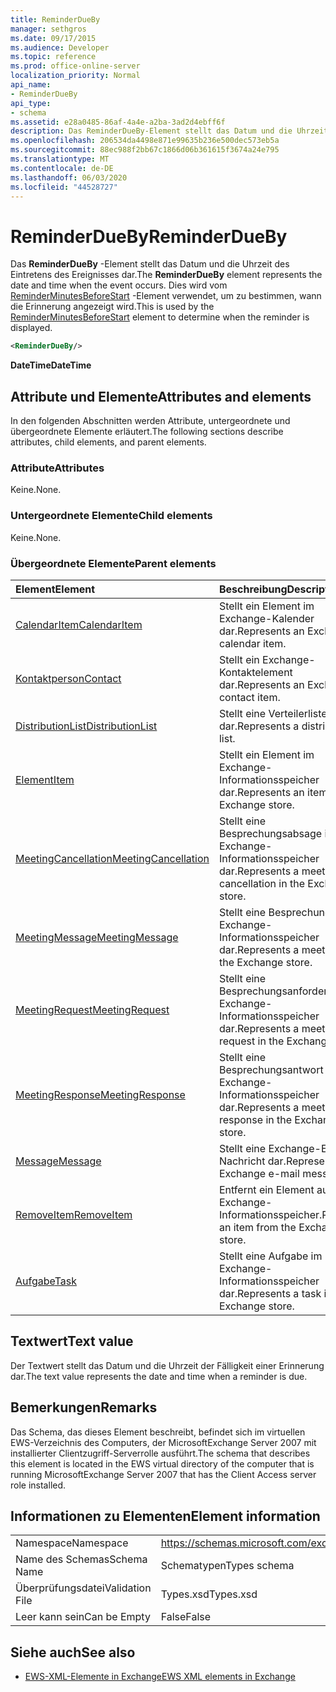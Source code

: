 ```yaml
---
title: ReminderDueBy
manager: sethgros
ms.date: 09/17/2015
ms.audience: Developer
ms.topic: reference
ms.prod: office-online-server
localization_priority: Normal
api_name:
- ReminderDueBy
api_type:
- schema
ms.assetid: e28a0485-86af-4a4e-a2ba-3ad2d4ebff6f
description: Das ReminderDueBy-Element stellt das Datum und die Uhrzeit des Eintretens des Ereignisses dar. Dies wird vom ReminderMinutesBeforeStart-Element verwendet, um zu bestimmen, wann die Erinnerung angezeigt wird.
ms.openlocfilehash: 206534da4498e871e99635b236e500dec573eb5a
ms.sourcegitcommit: 88ec988f2bb67c1866d06b361615f3674a24e795
ms.translationtype: MT
ms.contentlocale: de-DE
ms.lasthandoff: 06/03/2020
ms.locfileid: "44528727"
---
```

# <a name="reminderdueby"></a><span data-ttu-id="c3d66-104">ReminderDueBy</span><span class="sxs-lookup"><span data-stu-id="c3d66-104">ReminderDueBy</span></span>

<span data-ttu-id="c3d66-105">Das **ReminderDueBy** -Element stellt das Datum und die Uhrzeit des Eintretens des Ereignisses dar.</span><span class="sxs-lookup"><span data-stu-id="c3d66-105">The **ReminderDueBy** element represents the date and time when the event occurs.</span></span> <span data-ttu-id="c3d66-106">Dies wird vom [ReminderMinutesBeforeStart](reminderminutesbeforestart.md) -Element verwendet, um zu bestimmen, wann die Erinnerung angezeigt wird.</span><span class="sxs-lookup"><span data-stu-id="c3d66-106">This is used by the [ReminderMinutesBeforeStart](reminderminutesbeforestart.md) element to determine when the reminder is displayed.</span></span> 
  
```xml
<ReminderDueBy/>
```

 <span data-ttu-id="c3d66-107">**DateTime**</span><span class="sxs-lookup"><span data-stu-id="c3d66-107">**DateTime**</span></span>
## <a name="attributes-and-elements"></a><span data-ttu-id="c3d66-108">Attribute und Elemente</span><span class="sxs-lookup"><span data-stu-id="c3d66-108">Attributes and elements</span></span>

<span data-ttu-id="c3d66-109">In den folgenden Abschnitten werden Attribute, untergeordnete und übergeordnete Elemente erläutert.</span><span class="sxs-lookup"><span data-stu-id="c3d66-109">The following sections describe attributes, child elements, and parent elements.</span></span>
  
### <a name="attributes"></a><span data-ttu-id="c3d66-110">Attribute</span><span class="sxs-lookup"><span data-stu-id="c3d66-110">Attributes</span></span>

<span data-ttu-id="c3d66-111">Keine.</span><span class="sxs-lookup"><span data-stu-id="c3d66-111">None.</span></span>
  
### <a name="child-elements"></a><span data-ttu-id="c3d66-112">Untergeordnete Elemente</span><span class="sxs-lookup"><span data-stu-id="c3d66-112">Child elements</span></span>

<span data-ttu-id="c3d66-113">Keine.</span><span class="sxs-lookup"><span data-stu-id="c3d66-113">None.</span></span>
  
### <a name="parent-elements"></a><span data-ttu-id="c3d66-114">Übergeordnete Elemente</span><span class="sxs-lookup"><span data-stu-id="c3d66-114">Parent elements</span></span>

|<span data-ttu-id="c3d66-115">**Element**</span><span class="sxs-lookup"><span data-stu-id="c3d66-115">**Element**</span></span>|<span data-ttu-id="c3d66-116">**Beschreibung**</span><span class="sxs-lookup"><span data-stu-id="c3d66-116">**Description**</span></span>|
|:-----|:-----|
|[<span data-ttu-id="c3d66-117">CalendarItem</span><span class="sxs-lookup"><span data-stu-id="c3d66-117">CalendarItem</span></span>](calendaritem.md) <br/> |<span data-ttu-id="c3d66-118">Stellt ein Element im Exchange-Kalender dar.</span><span class="sxs-lookup"><span data-stu-id="c3d66-118">Represents an Exchange calendar item.</span></span>  <br/> |
|[<span data-ttu-id="c3d66-119">Kontaktperson</span><span class="sxs-lookup"><span data-stu-id="c3d66-119">Contact</span></span>](contact.md) <br/> |<span data-ttu-id="c3d66-120">Stellt ein Exchange-Kontaktelement dar.</span><span class="sxs-lookup"><span data-stu-id="c3d66-120">Represents an Exchange contact item.</span></span>  <br/> |
|[<span data-ttu-id="c3d66-121">DistributionList</span><span class="sxs-lookup"><span data-stu-id="c3d66-121">DistributionList</span></span>](distributionlist.md) <br/> |<span data-ttu-id="c3d66-122">Stellt eine Verteilerliste dar.</span><span class="sxs-lookup"><span data-stu-id="c3d66-122">Represents a distribution list.</span></span>  <br/> |
|[<span data-ttu-id="c3d66-123">Element</span><span class="sxs-lookup"><span data-stu-id="c3d66-123">Item</span></span>](item.md) <br/> |<span data-ttu-id="c3d66-124">Stellt ein Element im Exchange-Informationsspeicher dar.</span><span class="sxs-lookup"><span data-stu-id="c3d66-124">Represents an item in the Exchange store.</span></span>  <br/> |
|[<span data-ttu-id="c3d66-125">MeetingCancellation</span><span class="sxs-lookup"><span data-stu-id="c3d66-125">MeetingCancellation</span></span>](meetingcancellation.md) <br/> |<span data-ttu-id="c3d66-126">Stellt eine Besprechungsabsage im Exchange-Informationsspeicher dar.</span><span class="sxs-lookup"><span data-stu-id="c3d66-126">Represents a meeting cancellation in the Exchange store.</span></span>  <br/> |
|[<span data-ttu-id="c3d66-127">MeetingMessage</span><span class="sxs-lookup"><span data-stu-id="c3d66-127">MeetingMessage</span></span>](meetingmessage.md) <br/> |<span data-ttu-id="c3d66-128">Stellt eine Besprechung im Exchange-Informationsspeicher dar.</span><span class="sxs-lookup"><span data-stu-id="c3d66-128">Represents a meeting in the Exchange store.</span></span>  <br/> |
|[<span data-ttu-id="c3d66-129">MeetingRequest</span><span class="sxs-lookup"><span data-stu-id="c3d66-129">MeetingRequest</span></span>](meetingrequest.md) <br/> |<span data-ttu-id="c3d66-130">Stellt eine Besprechungsanforderung im Exchange-Informationsspeicher dar.</span><span class="sxs-lookup"><span data-stu-id="c3d66-130">Represents a meeting request in the Exchange store.</span></span>  <br/> |
|[<span data-ttu-id="c3d66-131">MeetingResponse</span><span class="sxs-lookup"><span data-stu-id="c3d66-131">MeetingResponse</span></span>](meetingresponse.md) <br/> |<span data-ttu-id="c3d66-132">Stellt eine Besprechungsantwort im Exchange-Informationsspeicher dar.</span><span class="sxs-lookup"><span data-stu-id="c3d66-132">Represents a meeting response in the Exchange store.</span></span>  <br/> |
|[<span data-ttu-id="c3d66-133">Message</span><span class="sxs-lookup"><span data-stu-id="c3d66-133">Message</span></span>](message-ex15websvcsotherref.md) <br/> |<span data-ttu-id="c3d66-134">Stellt eine Exchange-E-Mail-Nachricht dar.</span><span class="sxs-lookup"><span data-stu-id="c3d66-134">Represents an Exchange e-mail message.</span></span>  <br/> |
|[<span data-ttu-id="c3d66-135">RemoveItem</span><span class="sxs-lookup"><span data-stu-id="c3d66-135">RemoveItem</span></span>](removeitem.md) <br/> |<span data-ttu-id="c3d66-136">Entfernt ein Element aus dem Exchange-Informationsspeicher.</span><span class="sxs-lookup"><span data-stu-id="c3d66-136">Removes an item from the Exchange store.</span></span>  <br/> |
|[<span data-ttu-id="c3d66-137">Aufgabe</span><span class="sxs-lookup"><span data-stu-id="c3d66-137">Task</span></span>](task.md) <br/> |<span data-ttu-id="c3d66-138">Stellt eine Aufgabe im Exchange-Informationsspeicher dar.</span><span class="sxs-lookup"><span data-stu-id="c3d66-138">Represents a task in the Exchange store.</span></span>  <br/> |
   
## <a name="text-value"></a><span data-ttu-id="c3d66-139">Textwert</span><span class="sxs-lookup"><span data-stu-id="c3d66-139">Text value</span></span>

<span data-ttu-id="c3d66-140">Der Textwert stellt das Datum und die Uhrzeit der Fälligkeit einer Erinnerung dar.</span><span class="sxs-lookup"><span data-stu-id="c3d66-140">The text value represents the date and time when a reminder is due.</span></span>
  
## <a name="remarks"></a><span data-ttu-id="c3d66-141">Bemerkungen</span><span class="sxs-lookup"><span data-stu-id="c3d66-141">Remarks</span></span>

<span data-ttu-id="c3d66-142">Das Schema, das dieses Element beschreibt, befindet sich im virtuellen EWS-Verzeichnis des Computers, der MicrosoftExchange Server 2007 mit installierter Clientzugriff-Serverrolle ausführt.</span><span class="sxs-lookup"><span data-stu-id="c3d66-142">The schema that describes this element is located in the EWS virtual directory of the computer that is running MicrosoftExchange Server 2007 that has the Client Access server role installed.</span></span>
  
## <a name="element-information"></a><span data-ttu-id="c3d66-143">Informationen zu Elementen</span><span class="sxs-lookup"><span data-stu-id="c3d66-143">Element information</span></span>

|||
|:-----|:-----|
|<span data-ttu-id="c3d66-144">Namespace</span><span class="sxs-lookup"><span data-stu-id="c3d66-144">Namespace</span></span>  <br/> |https://schemas.microsoft.com/exchange/services/2006/types  <br/> |
|<span data-ttu-id="c3d66-145">Name des Schemas</span><span class="sxs-lookup"><span data-stu-id="c3d66-145">Schema Name</span></span>  <br/> |<span data-ttu-id="c3d66-146">Schematypen</span><span class="sxs-lookup"><span data-stu-id="c3d66-146">Types schema</span></span>  <br/> |
|<span data-ttu-id="c3d66-147">Überprüfungsdatei</span><span class="sxs-lookup"><span data-stu-id="c3d66-147">Validation File</span></span>  <br/> |<span data-ttu-id="c3d66-148">Types.xsd</span><span class="sxs-lookup"><span data-stu-id="c3d66-148">Types.xsd</span></span>  <br/> |
|<span data-ttu-id="c3d66-149">Leer kann sein</span><span class="sxs-lookup"><span data-stu-id="c3d66-149">Can be Empty</span></span>  <br/> |<span data-ttu-id="c3d66-150">False</span><span class="sxs-lookup"><span data-stu-id="c3d66-150">False</span></span>  <br/> |
   
## <a name="see-also"></a><span data-ttu-id="c3d66-151">Siehe auch</span><span class="sxs-lookup"><span data-stu-id="c3d66-151">See also</span></span>



- [<span data-ttu-id="c3d66-152">EWS-XML-Elemente in Exchange</span><span class="sxs-lookup"><span data-stu-id="c3d66-152">EWS XML elements in Exchange</span></span>](ews-xml-elements-in-exchange.md)

